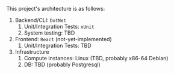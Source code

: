 This project's architecture is as follows:
1. Backend/CLI: `DotNet`
	1. Unit/Integration Tests: `xUnit`
	2. System testing: TBD
2. Frontend: `React` (not-yet-implemented)
	1. Unit/Integration Tests: TBD
3. Infrastructure
	1. Compute instances: Linux (TBD, probably x86-64 Debian)
	2. DB: TBD (probably Postgresql)